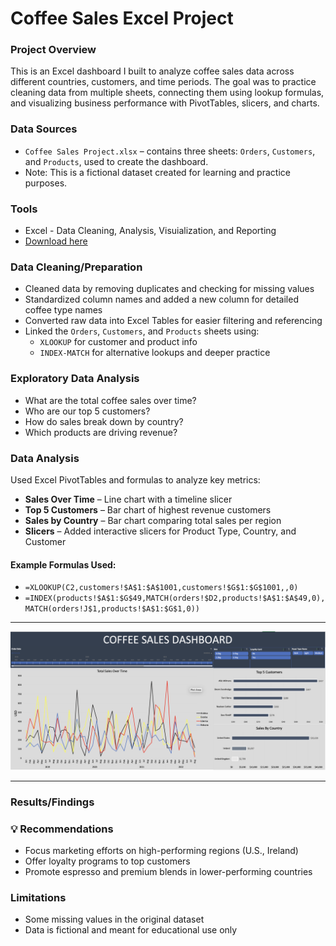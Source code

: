 # Coffee Sales Excel Project

### Project Overview


This is an Excel dashboard I built to analyze coffee sales data across different countries, customers, and time periods. The goal was to practice cleaning data from multiple sheets, connecting them using lookup formulas, and visualizing business performance with PivotTables, slicers, and charts.






### Data Sources
- `Coffee Sales Project.xlsx` – contains three sheets: `Orders`, `Customers`, and `Products`, used to create the dashboard.
- Note: This is a fictional dataset created for learning and practice purposes.
 

### Tools

- Excel - Data Cleaning, Analysis, Visuialization, and Reporting
- [Download here](https://lccuny-my.sharepoint.com/:x:/g/personal/ali_jabbi_lc_cuny_edu/EaOrhkt5S2lEiRSjQ64pNewBbFTCszjP7dur-7Vp6EEeQA?e=KbfGb1)

### Data Cleaning/Preparation

- Cleaned data by removing duplicates and checking for missing values
- Standardized column names and added a new column for detailed coffee type names
- Converted raw data into Excel Tables for easier filtering and referencing
- Linked the `Orders`, `Customers`, and `Products` sheets using:
  - `XLOOKUP` for customer and product info
  - `INDEX-MATCH` for alternative lookups and deeper practice








### Exploratory Data Analysis
- What are the total coffee sales over time?
- Who are our top 5 customers?
- How do sales break down by country?
- Which products are driving revenue?


### Data Analysis


Used Excel PivotTables and formulas to analyze key metrics:

- **Sales Over Time** – Line chart with a timeline slicer
- **Top 5 Customers** – Bar chart of highest revenue customers
- **Sales by Country** – Bar chart comparing total sales per region
- **Slicers** – Added interactive slicers for Product Type, Country, and Customer

#### Example Formulas Used:
- `=XLOOKUP(C2,customers!$A$1:$A$1001,customers!$G$1:$G$1001,,0)`
- `=INDEX(products!$A$1:$G$49,MATCH(orders!$D2,products!$A$1:$A$49,0),MATCH(orders!J$1,products!$A$1:$G$1,0))`





---

![Dashboard Screenshot](dashboard-screenshot.png)

---





### Results/Findings






### 💡 Recommendations

- Focus marketing efforts on high-performing regions (U.S., Ireland)
- Offer loyalty programs to top customers
- Promote espresso and premium blends in lower-performing countries





### Limitations

- Some missing values in the original dataset
- Data is fictional and meant for educational use only


